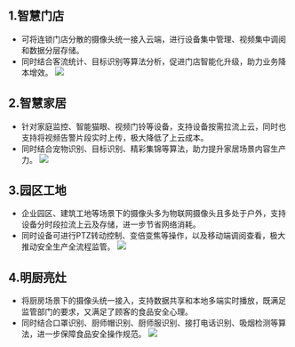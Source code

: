 ## 1.智慧门店

- 可将连锁门店分散的摄像头统一接入云端，进行设备集中管理、视频集中调阅和数据分层存储。
- 同时结合客流统计、目标识别等算法分析，促进门店智能化升级，助力业务降本增效。
  ![](https://qcloudimg.tencent-cloud.cn/raw/4b74cb863892f679a941600d6ce18da9.png)

## 2.智慧家居

- 针对家庭监控、智能猫眼、视频门铃等设备，支持设备按需拉流上云，同时也支持将视频告警片段实时上传，极大降低了上云成本。
- 同时结合宠物识别、目标识别、精彩集锦等算法，助力提升家居场景内容生产力。
  ![](https://qcloudimg.tencent-cloud.cn/raw/c71fddf7ae5c3ff7d41c4f08d543e2f9.png)

## 3.园区工地

- 企业园区、建筑工地等场景下的摄像头多为物联网摄像头且多处于户外，支持设备分时段拉流上云及存储，进一步节省网络消耗。
- 同时设备可进行PTZ转动控制、变倍变焦等操作，以及移动端调阅查看，极大推动安全生产全流程监管。
  ![](https://qcloudimg.tencent-cloud.cn/raw/ef78bbdfc754baf6eca780b165a9e75d.png)

## 4.明厨亮灶

- 将厨房场景下的摄像头统一接入，支持数据共享和本地多端实时播放，既满足监管部门的要求，又满足了顾客的食品安全心理。
- 同时结合口罩识别、厨师帽识别、厨师服识别、接打电话识别、吸烟检测等算法，进一步保障食品安全操作规范。
  ![](https://qcloudimg.tencent-cloud.cn/raw/144f6a8ea5cc855dbaa66ed181fabdfe.png)
